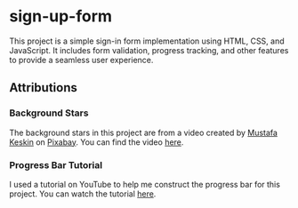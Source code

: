 # sign-up-form

This project is a simple sign-in form implementation using HTML, CSS, and JavaScript. It includes form validation, progress tracking, and other features to provide a seamless user experience.

## Attributions

### Background Stars

The background stars in this project are from a video created by [Mustafa Keskin](https://pixabay.com/users/photoman61-11433596/?utm_source=link-attribution&utm_medium=referral&utm_campaign=video&utm_content=27770) on [Pixabay](https://pixabay.com/). You can find the video [here](https://pixabay.com/videos/id-27770/).

### Progress Bar Tutorial

I used a tutorial on YouTube to help me construct the progress bar for this project. You can watch the tutorial [here](https://youtu.be/mSfsGTIQlxg?si=WPfRs2uXfZ101XV7).
